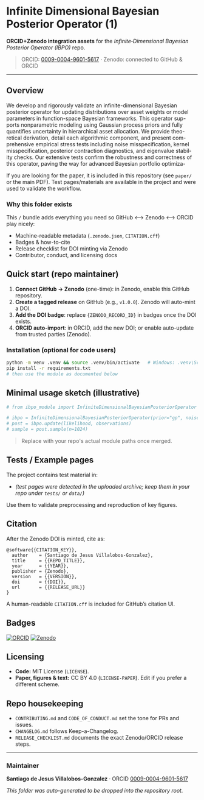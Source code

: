 # Infinite Dimensional Bayesian Posterior Operator (1)

**ORCID+Zenodo integration assets** for the *Infinite‑Dimensional Bayesian Posterior Operator (IBPO)* repo.

> ORCID: [0009-0004-9601-5617](https://orcid.org/0009-0004-9601-5617) · Zenodo: connected to GitHub & ORCID

---

## Overview
We develop and rigorously validate an infinite-dimensional Bayesian posterior operator for updating distributions over asset weights or model parameters in function-space Bayesian frameworks. This operator sup- ports nonparametric modeling using Gaussian process priors and fully quantifies uncertainty in hierarchical asset allocation. We provide theo- retical derivation, detail each algorithmic component, and present com- prehensive empirical stress tests including noise misspecification, kernel misspecification, posterior contraction diagnostics, and eigenvalue stabil- ity checks. Our extensive tests confirm the robustness and correctness of this operator, paving the way for advanced Bayesian portfolio optimiza-

If you are looking for the paper, it is included in this repository (see `paper/` or the main PDF). 
Test pages/materials are available in the project and were used to validate the workflow.

### Why this folder exists
This `/` bundle adds everything you need so GitHub ⟷ Zenodo ⟷ ORCID play nicely:
- Machine-readable metadata (`.zenodo.json`, `CITATION.cff`)
- Badges & how-to-cite
- Release checklist for DOI minting via Zenodo
- Contributor, conduct, and licensing docs

## Quick start (repo maintainer)
1. **Connect GitHub → Zenodo** (one-time): in Zenodo, enable this GitHub repository.  
2. **Create a tagged release** on GitHub (e.g., `v1.0.0`). Zenodo will auto-mint a DOI.
3. **Add the DOI badge**: replace `{ZENODO_RECORD_ID}` in badges once the DOI exists.
4. **ORCID auto-import**: in ORCID, add the new DOI; or enable auto-update from trusted parties (Zenodo).

### Installation (optional for code users)
```bash
python -m venv .venv && source .venv/bin/activate   # Windows: .venv\Scripts\activate
pip install -r requirements.txt
# then use the module as documented below
```

## Minimal usage sketch (illustrative)
```python
# from ibpo_module import InfiniteDimensionalBayesianPosteriorOperator

# ibpo = InfiniteDimensionalBayesianPosteriorOperator(prior="gp", noise_model="gaussian")
# post = ibpo.update(likelihood, observations)
# sample = post.sample(n=1024)
```

> Replace with your repo's actual module paths once merged.

## Tests / Example pages
The project contains test material in:
- *(test pages were detected in the uploaded archive; keep them in your repo under `tests/` or `data/`)*

Use them to validate preprocessing and reproduction of key figures.

## Citation
After the Zenodo DOI is minted, cite as:

```
@software{{CITATION_KEY}},
  author    = {Santiago de Jesus Villalobos-Gonzalez},
  title     = {{REPO_TITLE}},
  year      = {{YEAR}},
  publisher = {Zenodo},
  version   = {{VERSION}},
  doi       = {{DOI}},
  url       = {{RELEASE_URL}}
}
```

A human-readable `CITATION.cff` is included for GitHub’s citation UI.

## Badges
[![ORCID](https://img.shields.io/badge/ORCID-0009--0004--9601--5617-brightgreen)](https://orcid.org/0009-0004-9601-5617)
[![Zenodo](https://zenodo.org/badge/DOI/10.5281/zenodo.{ZENODO_RECORD_ID}.svg)](https://doi.org/10.5281/zenodo.{ZENODO_RECORD_ID})

## Licensing
- **Code:** MIT License (`LICENSE`).
- **Paper, figures & text:** CC BY 4.0 (`LICENSE-PAPER`).
Edit if you prefer a different scheme.

## Repo housekeeping
- `CONTRIBUTING.md` and `CODE_OF_CONDUCT.md` set the tone for PRs and issues.
- `CHANGELOG.md` follows Keep-a-Changelog.
- `RELEASE_CHECKLIST.md` documents the exact Zenodo/ORCID release steps.

---

### Maintainer
**Santiago de Jesus Villalobos-Gonzalez** · ORCID [0009-0004-9601-5617](https://orcid.org/0009-0004-9601-5617)

*This folder was auto-generated to be dropped into the repository root.*
